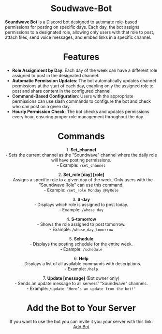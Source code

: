 <h1 align=center> Soudwave-Bot </h1>

**Soundwave Bot** is a Discord bot designed to automate role-based permissions for posting on specific days. Each day, the bot assigns permissions to a designated role, allowing only users with that role to post, attach files, send voice messages, and embed links in a specific channel.


<h1 align=center> Features </h2> 

- **Role Assignment by Day**: Each day of the week can have a different role assigned to post in the designated channel.
- **Automatic Permission Updates**: The bot automatically updates channel permissions at the start of each day, enabling only the assigned role to post and share content in the configured channel.
- **Command-Based Configuration**: Users with the appropriate permissions can use slash commands to configure the bot and check who can post on a given day.
- **Hourly Permission Check**: The bot checks and updates permissions every hour, ensuring proper role management throughout the day.

<h1 align=center >Commands </h1>

<p align="center">
1. <strong>Set_channel</strong>
   <br>
   - Sets the current channel as the "Soundwave" channel where the daily role will have posting permissions.
   <br>
   - Example: <code>/set_channel</code>
</p>
<p align="center">
2. <strong>Set_role [day] [role]</strong>
   <br>
   - Assigns a specific role to a given day of the week. Only users with the "Soundwave Role" can use this command.
   <br>
   - Example: <code>/set_role Monday @MyRole</code>
</p>

<p align="center">   
3. <strong>S-day</strong>
   <br>
   - Displays which role is assigned to post today.
   <br>
   - Example: <code>/whose_day</code>
</p>

<p align="center">
4. <strong>S-tomorrow</strong>
   <br>
   - Shows the role assigned to post tomorrow.
   <br>
   - Example: <code>/whose_day_tomorrow</code>
</p>

<p align="center">
5. <strong>Schedule</strong>
   <br>
   - Displays the posting schedule for the entire week.
   <br>
   - Example: <code>/schedule</code>
</p>

<p align="center"> 
6. <strong>Help</strong>
   <br>
   - Displays a list of all available commands with descriptions.
   <br>
   - Example: <code>/help</code>
</p>

<p align="center">
7. <strong>Update [message]</strong> (Bot owner only)
   <br>
   - Sends an update message to all servers' "Soundwave" channels.
   <br>
   - Example: <code>/update "Here’s an update from the bot!"</code>
   </p>


<h1 align=center>Add the Bot to Your Server</h1>
<p align=center>
If you want to use the bot you can invite it you your server with this link:
<a href="https://discord.com/oauth2/authorize?client_id=1289690644310392884&permissions=268437520&integration_type=0&scope=bot
">Add Bot</a>
</p>

